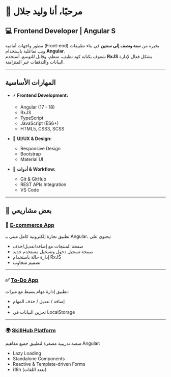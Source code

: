 # 👋 مرحبًا، أنا وليد جلال  

## 💻 Frontend Developer | Angular S

مطور واجهات أمامية (Front-end) بخبرة من **سنة ونصف إلى سنتين** في بناء تطبيقات ويب تفاعلية باستخدام **Angular**.  
شغوف بكتابة كود نظيف، منظم، وقابل للتوسع. أستخدم **RxJS** بشكل فعال لإدارة البيانات والتدفقات غير المتزامنة.  

---

## المهارات الأساسية  

- ⚡ **Frontend Development:**  
  - Angular (17 - 18)  
  - RxJS  
  - TypeScript  
  - JavaScript (ES6+)  
  - HTML5, CSS3, SCSS  

- 🎨 **UI/UX & Design:**  
  - Responsive Design  
  - Bootstrap
  - Material UI  

- 🔧 **أدوات & Workflow:**  
  - Git & GitHub  
  - REST APIs Integration
  - VS Code  

---

## 📂 بعض مشاريعي  

### 🛒 [E-commerce App](#)  
تطبيق تجارة إلكترونية كامل مبني بـ Angular، يحتوي على:  
- صفحة المنتجات مع إضافة/تعديل/حذف  
- صفحة تسجيل دخول وتسجيل مستخدم جديد  
- إدارة حالة باستخدام RxJS  
- تصميم متجاوب  

---

### ✅ [To-Do App](#)  
تطبيق إدارة مهام بسيط مع ميزات:  
- إضافة / تعديل / حذف المهام
-  
- تخزين البيانات في LocalStorage  

---

### 🌍 [SkillHub Platform](#)  
منصة تدريبية مصغرة لتطبيق جميع مفاهيم Angular:  
- Lazy Loading  
- Standalone Components  
- Reactive & Template-driven Forms  
- i18n (تعدد اللغات) 
